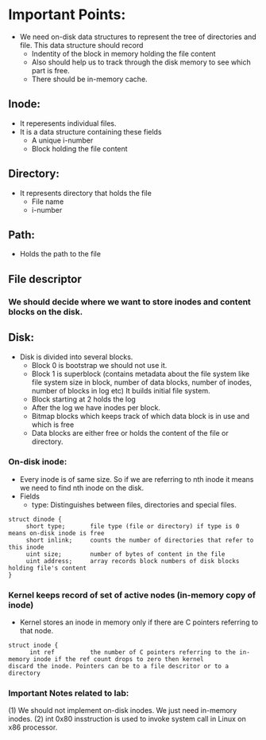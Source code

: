 # Important Points:
- We need on-disk data structures to represent the tree of directories and file. This data structure should record 
  - Indentity of the block in memory holding the file content
  - Also should help us to track through the disk memory to see which part is free.
  - There should be in-memory cache. 
## Inode:
- It reperesents individual files. 
- It is a data structure containing these fields
  - A unique i-number
  - Block holding the file content
## Directory:
- It represents directory that holds the file 
  - File name 
  - i-number
## Path:
- Holds the path to the file
## File descriptor

### We should decide where we want to store inodes and content blocks on the disk. 
## Disk:
- Disk is divided into several blocks. 
  - Block 0 is bootstrap we should not use it. 
  - Block 1 is superblock (contains metadata about the file system like
                           file system size in block, 
                           number of data blocks, 
                           number of inodes,
                           number of blocks in log etc)
    It builds initial file system.
  - Block starting at 2 holds the log 
  - After the log we have inodes per block.
  - Bitmap blocks which keeps track of which data block is in use and which is free
  - Data blocks are either free or holds the content of the file or directory.
  
 ### On-disk inode:
 - Every inode is of same size. So if we are referring to nth inode it means we need to find nth inode on the disk. 
 - Fields 
   - type: Distinguishes between files, directories and special files. 
 ```
 struct dinode {
      short type;       file type (file or directory) if type is 0 means on-disk inode is free 
      short inlink;     counts the number of directories that refer to this inode
      uint size;        number of bytes of content in the file
      uint address;     array records block numbers of disk blocks holding file's content
}
```
### Kernel keeps record of set of active nodes (in-memory copy of inode)
- Kernel stores an inode in memory only if there are C pointers referring to that node. 
```
struct inode {
      int ref          the number of C pointers referring to the in-memory inode if the ref count drops to zero then kernel                        discard the inode. Pointers can be to a file descritor or to a directory
```

### Important Notes related to lab:
(1) We should not implement on-disk inodes. We just need in-memory inodes. 
(2) int 0x80 insstruction is used to invoke system call in Linux on x86 processor.

      
      
